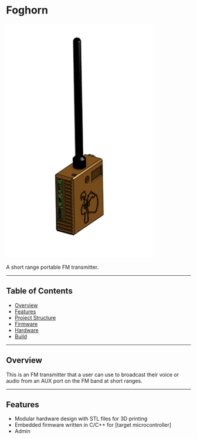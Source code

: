 # Foghorn

<p align="left">
  <img src="admin/Media/assembly.png" alt="Foghorn Project Banner" width="400"/>
</p>

A short range portable FM transmitter.

---

## Table of Contents

- [Overview](#overview)
- [Features](#features)
- [Project Structure](#project-structure)
- [Firmware](#firmware)
- [Hardware](#hardware)
- [Build](#build)

---

## Overview

This is an FM transmitter that a user can use to broadcast their voice or audio from an AUX port on the FM band at short ranges. 

---

## Features

- Modular hardware design with STL files for 3D printing
- Embedded firmware written in C/C++ for [target microcontroller]
- Admin
